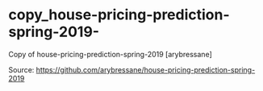 # copy_house-pricing-prediction-spring-2019-
Copy of house-pricing-prediction-spring-2019 [arybressane]

Source: https://github.com/arybressane/house-pricing-prediction-spring-2019
